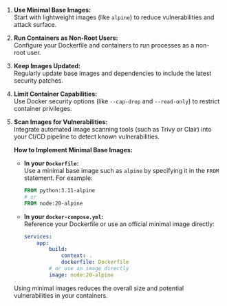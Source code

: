 1. **Use Minimal Base Images:**  
    Start with lightweight images (like `alpine`) to reduce vulnerabilities and attack surface.

2. **Run Containers as Non-Root Users:**  
    Configure your Dockerfile and containers to run processes as a non-root user.

3. **Keep Images Updated:**  
    Regularly update base images and dependencies to include the latest security patches.

4. **Limit Container Capabilities:**  
    Use Docker security options (like `--cap-drop` and `--read-only`) to restrict container privileges.

5. **Scan Images for Vulnerabilities:**  
    Integrate automated image scanning tools (such as Trivy or Clair) into your CI/CD pipeline to detect known vulnerabilities.



    **How to Implement Minimal Base Images:**

    - **In your `Dockerfile`:**  
        Use a minimal base image such as `alpine` by specifying it in the `FROM` statement. For example:
        ```dockerfile
        FROM python:3.11-alpine
        # or
        FROM node:20-alpine
        ```

    - **In your `docker-compose.yml`:**  
        Reference your Dockerfile or use an official minimal image directly:
        ```yaml
        services:
            app:
                build:
                    context: .
                    dockerfile: Dockerfile
                # or use an image directly
                image: node:20-alpine
        ```

    Using minimal images reduces the overall size and potential vulnerabilities in your containers.
